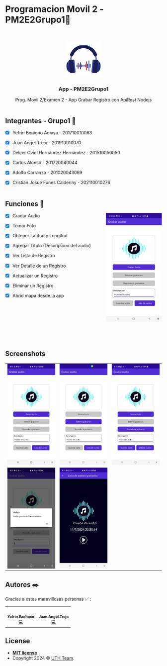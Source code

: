 # Programacion Movil 2 -PM2E2Grupo1📱

<br />
<p align="center">
  <a href="#">
    <img src="images/icono.png" width="120px" alt="Logo">
  </a>

<h3 align="center">App - PM2E2Grupo1</h3>

  <p align="center">
    Prog. Movil 2/Examen 2 - App Grabar Registro con ApiRest Nodejs
    <br />
    <br />
  </p>
</p>

## Integrantes - Grupo1 📱

- [x] Yefrin Benigno Amaya - 201710010063
- [x] Juan Angel Trejo - 201910010070
- [x] Delcer Oviel Hernández Hernández - 201510050050
- [x] Carlos Alonso - 201720040044
- [x] Adolfo Carranza - 201020043069
- [x] Cristian Josue Funes Calderiny - 202110010276
<br><br>


## Funciones 📱
<img src="images/1.jpg" width="180" height="350px" align="right" hspace="0" />

- [x] Gradar Audio
- [x] Tomar Foto
- [x] Obtener Latitud y Longitud
- [x] Agregar Titulo (Descripcion del audio)
- [x] Ver Lista de Registro
- [x] Ver Detalle de un Registro
- [x] Actualizar un Registro
- [x] Eliminar un Registro
- [x] Abrid mapa desde la app
<br><br><br><br><br><br><br><br><br>



## Screenshots

<table>
  	<tr>
	<td align="center"><img src="images/1.jpg" /></td>
	<td align="center"><img src="images/2.jpg" /></td>
	<td align="center"><img src="images/3.jpg" /></td>
	</tr>
 	<tr>
	<td align="center"><img src="images/4.jpg" /></td>
	<td align="center"><img src="images/5.jpg" /></td>	
	</tr>
</td>
	  

</table>


## Autores ✒️

Gracias a estas maravillosas personas ✅ :

<table>
  <tr>
    <td align="center"><a href="https://github.com/yefrinp"><img src="https://avatars.githubusercontent.com/u/37988731?v=4" width="100px;" alt=""/><br /><sub><b>Yefrin Pacheco</b></sub></a><br /><a href="https://github.com/yefrinp" title="Code">💻</a></td>		
    <td align="center"><a href="https://github.com/ATrejo98"><img src="https://avatars.githubusercontent.com/u/119873227?v=4" width="100px;" alt=""/><br /><sub><b>Juan Angel Trejo</b></sub></a><br /><a href="https://github.com/ATrejo98" title="Code">💻</a></td>
    
</table>

## License

- **[MIT license](http://opensource.org/licenses/mit-license.php)**
- Copyright 2024 © <a href="#" >UTH Team</a>.

